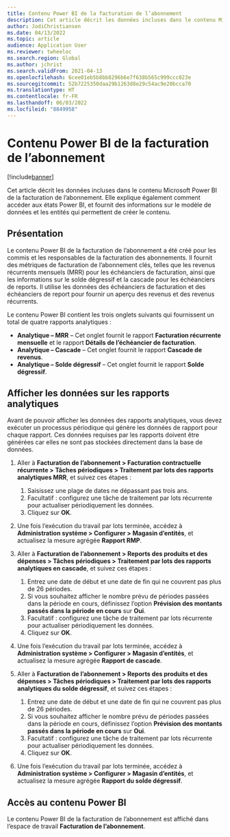 ```yaml
---
title: Contenu Power BI de la facturation de l’abonnement
description: Cet article décrit les données incluses dans le contenu Microsoft Power BI de la facturation de l’abonnement.
author: JodiChristiansen
ms.date: 04/13/2022
ms.topic: article
audience: Application User
ms.reviewer: twheeloc
ms.search.region: Global
ms.author: jchrist
ms.search.validFrom: 2021-04-13
ms.openlocfilehash: 6cee01eb5b8bb8296b6e7f638b565c999ccc023e
ms.sourcegitcommit: 52b7225350daa29b1263d8e29c54ac9e20bcca70
ms.translationtype: HT
ms.contentlocale: fr-FR
ms.lasthandoff: 06/03/2022
ms.locfileid: "8849958"
---
```

# <a name="subscription-billing-power-bi-content"></a>Contenu Power BI de la facturation de l’abonnement

[!include[banner](../includes/banner.md)]

Cet article décrit les données incluses dans le contenu Microsoft Power BI de la facturation de l’abonnement. Elle explique également comment accéder aux états Power BI, et fournit des informations sur le modèle de données et les entités qui permettent de créer le contenu. 

## <a name="overview"></a>Présentation

Le contenu Power BI de la facturation de l’abonnement a été créé pour les commis et les responsables de la facturation des abonnements. Il fournit des métriques de facturation de l’abonnement clés, telles que les revenus récurrents mensuels (MRR) pour les échéanciers de facturation, ainsi que les informations sur le solde dégressif et la cascade pour les échéanciers de reports. Il utilise les données des échéanciers de facturation et des échéanciers de report pour fournir un aperçu des revenus et des revenus récurrents.

Le contenu Power BI contient les trois onglets suivants qui fournissent un total de quatre rapports analytiques : 

- **Analytique – MRR** – Cet onglet fournit le rapport **Facturation récurrente mensuelle** et le rapport **Détails de l’échéancier de facturation**.
- **Analytique – Cascade** – Cet onglet fournit le rapport **Cascade de revenus**.
- **Analytique – Solde dégressif** – Cet onglet fournit le rapport **Solde dégressif**.

## <a name="view-data-on-the-analytical-reports"></a>Afficher les données sur les rapports analytiques

Avant de pouvoir afficher les données des rapports analytiques, vous devez exécuter un processus périodique qui génère les données de rapport pour chaque rapport. Ces données requises par les rapports doivent être générées car elles ne sont pas stockées directement dans la base de données. 

1. Aller à **Facturation de l’abonnement \> Facturation contractuelle récurrente \> Tâches périodiques \> Traitement par lots des rapports analytiques MRR**, et suivez ces étapes :

    1. Saisissez une plage de dates ne dépassant pas trois ans.
    2. Facultatif : configurez une tâche de traitement par lots récurrente pour actualiser périodiquement les données.
    3. Cliquez sur **OK**.

2. Une fois l’exécution du travail par lots terminée, accédez à **Administration système \> Configurer \> Magasin d’entités**, et actualisez la mesure agrégée **Rapport RMP**. 
3. Aller à **Facturation de l’abonnement \> Reports des produits et des dépenses \> Tâches périodiques \> Traitement par lots des rapports analytiques en cascade**, et suivez ces étapes :

    1. Entrez une date de début et une date de fin qui ne couvrent pas plus de 26 périodes. 
    2. Si vous souhaitez afficher le nombre prévu de périodes passées dans la période en cours, définissez l’option **Prévision des montants passés dans la période en cours** sur **Oui**.
    3. Facultatif : configurez une tâche de traitement par lots récurrente pour actualiser périodiquement les données.
    4. Cliquez sur **OK**. 

4. Une fois l’exécution du travail par lots terminée, accédez à **Administration système \> Configurer \> Magasin d’entités**, et actualisez la mesure agrégée **Rapport de cascade**.
5. Aller à **Facturation de l’abonnement \> Reports des produits et des dépenses \> Tâches périodiques \> Traitement par lots des rapports analytiques du solde dégressif**, et suivez ces étapes :

    1. Entrez une date de début et une date de fin qui ne couvrent pas plus de 26 périodes. 
    2. Si vous souhaitez afficher le nombre prévu de périodes passées dans la période en cours, définissez l’option **Prévision des montants passés dans la période en cours** sur **Oui**.
    3. Facultatif : configurez une tâche de traitement par lots récurrente pour actualiser périodiquement les données.
    4. Cliquez sur **OK**.

6. Une fois l’exécution du travail par lots terminée, accédez à **Administration système \> Configurer \> Magasin d’entités**, et actualisez la mesure agrégée **Rapport du solde dégressif**.

## <a name="accessing-the-power-bi-content"></a>Accès au contenu Power BI

Le contenu Power BI de la facturation de l’abonnement est affiché dans l’espace de travail **Facturation de l’abonnement**.
